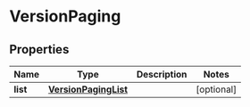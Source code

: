 

# VersionPaging

## Properties

Name | Type | Description | Notes
------------ | ------------- | ------------- | -------------
**list** | [**VersionPagingList**](VersionPagingList.md) |  |  [optional]



